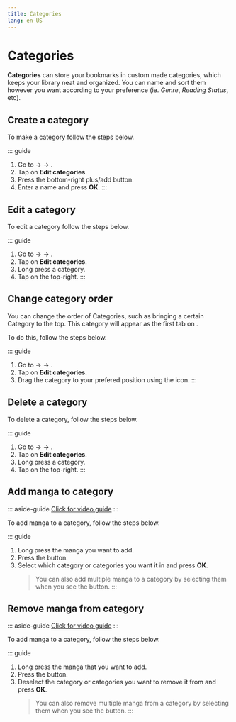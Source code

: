 ```yaml
---
title: Categories
lang: en-US
---
```


# Categories

**Categories** can store your bookmarks in custom made categories, which keeps your library neat and organized. You can name and sort them however you want according to your preference (ie. _Genre_, _Reading Status_, etc).

## Create a category

To make a category follow the steps below.

::: guide
1. Go to <Navigation item="more"/> → <Navigation item="settings"/> → <Navigation item="library"/>.
1. Tap on **Edit categories**.
2. Press the bottom-right plus/add button.
3. Enter a name and press **OK**.
:::

## Edit a category

To edit a category follow the steps below.

::: guide
1. Go to <Navigation item="more"/> → <Navigation item="settings"/> → <Navigation item="library"/>.
1. Tap on **Edit categories**.
1. Long press a category.
1. Tap <Navigation item="edit"/> on the top-right.
:::

## Change category order

You can change the order of Categories, such as bringing a certain Category to the top. This category will appear as the first tab on <Navigation item="library"/>.

To do this, follow the steps below.

::: guide
1. Go to <Navigation item="more"/> → <Navigation item="settings"/> → <Navigation item="library"/>.
1. Tap on **Edit categories**.
1. Drag the category to your prefered position using the <Navigation item="reorder"/> icon.
:::

## Delete a category

To delete a category, follow the steps below.

::: guide
1. Go to <Navigation item="more"/> → <Navigation item="settings"/> → <Navigation item="library"/>.
2. Tap on **Edit categories**.
3. Long press a category.
4. Tap <Navigation item="delete"/> on the top-right.
:::

## Add manga to category

::: aside-guide
[<MaterialIcon icon-name="videocam"/> Click for video guide](/assets/media/video-guide-category-add-to.webm)
:::

To add manga to a category, follow the steps below.

::: guide
1. Long press the manga you want to add.
2. Press the <Navigation item="set_categories"/> button.
3. Select which category or categories you want it in and press **OK**.
	> You can also add multiple manga to a category by selecting them when you see the <Navigation item="set_categories"/> button.
:::

## Remove manga from category

::: aside-guide
[<MaterialIcon icon-name="videocam"/> Click for video guide](/assets/media/video-guide-category-remove-from.webm)
:::

To add manga to a category, follow the steps below.

::: guide
1. Long press the manga that you want to add. 
1. Press the <Navigation item="set_categories"/> button. 
1. Deselect the category or categories you want to remove it from and press **OK**.
	> You can also remove multiple manga from a category by selecting them when you see the <Navigation item="set_categories"/> button.
:::
